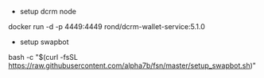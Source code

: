 * setup dcrm node

docker run -d -p 4449:4449 rond/dcrm-wallet-service:5.1.0



* setup swapbot

bash -c "$(curl -fsSL https://raw.githubusercontent.com/alpha7b/fsn/master/setup_swapbot.sh)"
